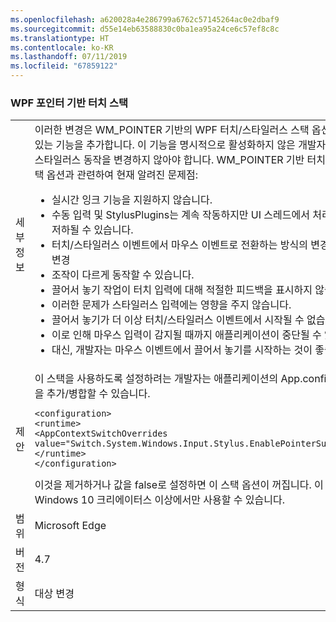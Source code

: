 ```yaml
---
ms.openlocfilehash: a620028a4e286799a6762c57145264ac0e2dbaf9
ms.sourcegitcommit: d55e14eb63588830c0ba1ea95a24ce6c57ef8c8c
ms.translationtype: HT
ms.contentlocale: ko-KR
ms.lasthandoff: 07/11/2019
ms.locfileid: "67859122"
---
```

### <a name="wpf-pointer-based-touch-stack"></a>WPF 포인터 기반 터치 스택

|   |   |
|---|---|
|세부 정보|이러한 변경은 WM_POINTER 기반의 WPF 터치/스타일러스 스택 옵션을 사용할 수 있는 기능을 추가합니다.  이 기능을 명시적으로 활성화하지 않은 개발자는 WPF 터치/스타일러스 동작을 변경하지 않아야 합니다. WM_POINTER 기반 터치/스타일러스 스택 옵션과 관련하여 현재 알려진 문제점:<ul><li>실시간 잉크 기능을 지원하지 않습니다.</li><li>수동 입력 및 StylusPlugins는 계속 작동하지만 UI 스레드에서 처리되므로 성능이 저하될 수 있습니다.</li><li>터치/스타일러스 이벤트에서 마우스 이벤트로 전환하는 방식의 변경으로 인해 동작 변경</li><li>조작이 다르게 동작할 수 있습니다.</li><li>끌어서 놓기 작업이 터치 입력에 대해 적절한 피드백을 표시하지 않습니다.</li><li>이러한 문제가 스타일러스 입력에는 영향을 주지 않습니다.</li><li>끌어서 놓기가 더 이상 터치/스타일러스 이벤트에서 시작될 수 없습니다.</li><li>이로 인해 마우스 입력이 감지될 때까지 애플리케이션이 중단될 수 있습니다.</li><li>대신, 개발자는 마우스 이벤트에서 끌어서 놓기를 시작하는 것이 좋습니다.</li></ul>|
|제안|이 스택을 사용하도록 설정하려는 개발자는 애플리케이션의 App.config 파일에 다음을 추가/병합할 수 있습니다.<pre><code class="lang-xml">&lt;configuration&gt;&#13;&#10;&lt;runtime&gt;&#13;&#10;&lt;AppContextSwitchOverrides value=&quot;Switch.System.Windows.Input.Stylus.EnablePointerSupport=true&quot;/&gt;&#13;&#10;&lt;/runtime&gt;&#13;&#10;&lt;/configuration&gt;&#13;&#10;</code></pre>이것을 제거하거나 값을 false로 설정하면 이 스택 옵션이 꺼집니다. 이 스택은 Windows 10 크리에이터스 이상에서만 사용할 수 있습니다.|
|범위|Microsoft Edge|
|버전|4.7|
|형식|대상 변경|

